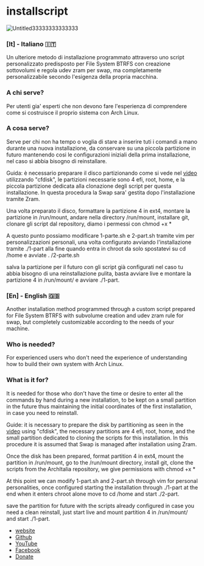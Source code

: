 # installscript

![Untitled33333333333333](https://github.com/ArchItalia/installscript/assets/117321045/08205c35-f2fc-4c25-9617-e70680b6964d)


### [It] - Italiano 🇮🇹
Un ulteriore metodo di installazione programmato attraverso uno script personalizzato predisposto per File System BTRFS con creazione sottovolumi e regola udev zram per swap, ma completamente personalizzabile secondo l'esigenza della propria macchina.

### A chi serve?
Per utenti gia' esperti che non devono fare l'esperienza di comprendere come si costruisce il proprio sistema con Arch Linux.

### A cosa serve?
Serve per chi non ha tempo o voglia di stare a inserire tuti i comandi a mano durante una nuova installazione, da conservare su una piccola partizione in futuro mantenendo cosi le configurazioni iniziali della prima installazione, nel caso si abbia bisogno di reinstallare.

Guida: è necessario preparare il disco partizionando come si vede nel [video](https://www.youtube.com/watch?v=OfQpp3B5zc8) utilizzando "cfdisk", le partizioni necessarie sono 4 efi, root, home, e la piccola partizione dedicata alla clonazione degli script per questa installazione. In questa procedura la Swap sara' gestita dopo l'installazione tramite Zram.

Una volta preparato il disco, formattare la partizione 4 in ext4, montare la partizione in /run/mount, andare nella directory /run/mount, installare git, clonare gli script dal repository, diamo i permessi con chmod +x *

A questo punto possiamo modificare 1-parte.sh e 2-part.sh tramite vim per personalizzazioni personali, una volta configurato avviando l'installazione tramite ./1-part alla fine quando entra in chroot da solo spostatevi su cd /home e avviate . /2-parte.sh

salva la partizione per il futuro con gli script già configurati nel caso tu abbia bisogno di una reinstallazione pulita, basta avviare live e montare la partizione 4 in /run/mount/ e avviare ./1-part.




### [En] - English 🇬🇧
Another installation method programmed through a custom script prepared for File System BTRFS with subvolume creation and udev zram rule for swap, but completely customizable according to the needs of your machine.

### Who is needed?
For experienced users who don't need the experience of understanding how to build their own system with Arch Linux.

### What is it for?
It is needed for those who don't have the time or desire to enter all the commands by hand during a new installation, to be kept on a small partition in the future thus maintaining the initial coordinates of the first installation, in case you need to reinstall.


Guide: it is necessary to prepare the disk by partitioning as seen in the [video](https://www.youtube.com/watch?v=OfQpp3B5zc8) using "cfdisk", the necessary partitions are 4 efi, root, home, and the small partition dedicated to cloning the scripts for this installation. In this procedure it is assumed that Swap is managed after installation using Zram.

Once the disk has been prepared, format partition 4 in ext4, mount the partition in /run/mount, go to the /run/mount directory, install git, clone the scripts from the ArchItalia repository, we give permissions with chmod +x *

At this point we can modify 1-part.sh and 2-part.sh through vim for personal personalities, once configured starting the installation through ./1-part at the end when it enters chroot alone move to cd /home and start ./2-part.

save the partition for future with the scripts already configured in case you need a clean reinstall, just start live and mount partition 4 in /run/mount/ and start ./1-part.

- [website](https://sites.google.com/view/architalia)
- [Github](https://github.com/ArchItalia/installscript)
- [YouTube](https://www.youtube.com/@ArchItalia)
- [Facebook](https://www.facebook.com/groups/architalia)
- [Donate](https://www.paypal.com/donate/?hosted_button_id=3C4YAF9NXMEWL)

